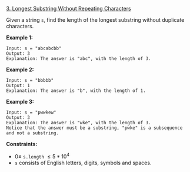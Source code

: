 ﻿[3. Longest Substring Without Repeating Characters](https://leetcode.com/problems/longest-substring-without-repeating-characters/description/)

Given a string `s`, find the length of the longest substring without duplicate characters.

__Example 1:__

    Input: s = "abcabcbb"
    Output: 3
    Explanation: The answer is "abc", with the length of 3.

__Example 2:__

    Input: s = "bbbbb"
    Output: 1
    Explanation: The answer is "b", with the length of 1.

__Example 3:__

    Input: s = "pwwkew"
    Output: 3
    Explanation: The answer is "wke", with the length of 3.
    Notice that the answer must be a substring, "pwke" is a subsequence and not a substring.

__Constraints:__

-    $0 \leq$ `s.length` $\leq 5 * 10^4$
-    `s` consists of English letters, digits, symbols and spaces.


